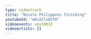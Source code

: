 ```yaml
---
type: videotrack
title: "Nicole Philippens finishing"
youtubeId: "mAc8JlxEhT0"
videoevents: vevt0033
videoartists: []
---
```

